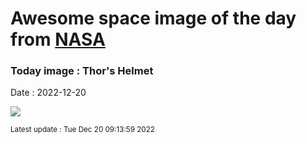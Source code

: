 
# Awesome space image of the day from [NASA](https://api.nasa.gov/)

### Today image : Thor's Helmet
Date : 2022-12-20

![](https://apod.nasa.gov/apod/image/2212/Thor_Rochford_960.jpg)

<small>Latest update : Tue Dec 20 09:13:59 2022</small>
        